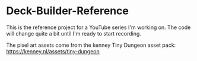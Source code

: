 # Deck-Builder-Reference

This is the reference project for a YouTube series I'm working on. The code will change quite a bit until I'm ready to start recording.

The pixel art assets come from the kenney Tiny Dungeon asset pack: https://kenney.nl/assets/tiny-dungeon
